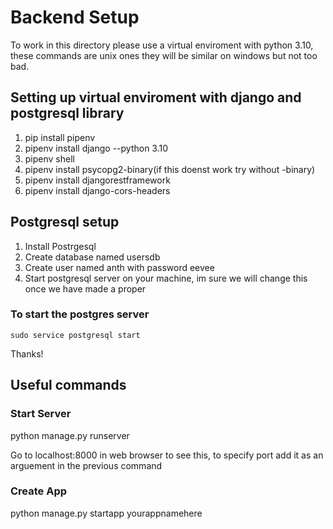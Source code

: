 <h1>Backend Setup</h1>

To work in this directory please use a virtual enviroment with python 3.10, these commands are unix ones they will be similar on windows but not too bad.

<h2>Setting up virtual enviroment with django and postgresql library</h2>

<ol>
    <li>pip install pipenv</li>
    <li>pipenv install django --python 3.10</li>
    <li>pipenv shell</li>
    <li>pipenv install psycopg2-binary(if this doenst work try without -binary)</li>
    <li>pipenv install djangorestframework</li>
    <li>pipenv install django-cors-headers</li>
</ol>

<h2>Postgresql setup</h2>

<ol>
    <li>Install Postrgesql</li>
    <li>Create database named usersdb</li>
    <li>Create user named anth with password eevee</li>
    <li>Start postgresql server on your machine, im sure we will change this once we have made a proper </li>
</ol>

<h3>To start the postgres server</h3>

`sudo service postgresql start`

Thanks!

<h2>Useful commands</h2>

<h3>Start Server</h3>

python manage.py runserver

Go to localhost:8000 in web browser to see this, to specify port add it as an arguement in the previous command

<h3>Create App</h3>

python manage.py startapp yourappnamehere

